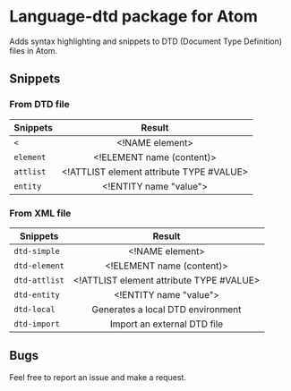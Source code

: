 # Language-dtd package for Atom

Adds syntax highlighting and snippets to DTD (Document Type Definition) files in Atom.

## Snippets

### From DTD file

| Snippets      | Result                                         |
| ------------- |:----------------------------------------------:|
| `<`           | &lt;!NAME element&gt;                          |
| `element`     | &lt;!ELEMENT name (content)&gt;                |
| `attlist`     | &lt;!ATTLIST element attribute TYPE #VALUE&gt; |
| `entity`      | &lt;!ENTITY name "value"&gt;                   |

### From XML file

| Snippets          | Result                                         |
| ----------------- |:----------------------------------------------:|
| `dtd-simple`      | &lt;!NAME element&gt;                          |
| `dtd-element`     | &lt;!ELEMENT name (content)&gt;                |
| `dtd-attlist`     | &lt;!ATTLIST element attribute TYPE #VALUE&gt; |
| `dtd-entity`      | &lt;!ENTITY name "value"&gt;                   |
| `dtd-local`       | Generates a local DTD environment              |
| `dtd-import`      | Import an external DTD file                    |

## Bugs

Feel free to report an issue and make a request.
